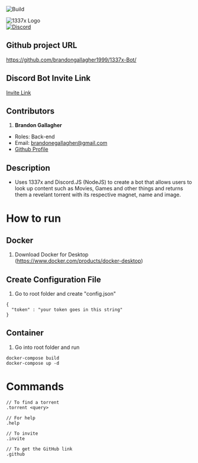 ![Build](https://github.com/brandongallagher1999/1337x-Bot/actions/workflows/ci.yml/badge.svg)

![1337x Logo](https://img.ibxk.com.br/2015/07/22/22123545851313.jpg)
<br>
[![Discord](https://img.shields.io/discord/702220357834244248.svg?label=&logo=discord&logoColor=ffffff&color=7389D8&labelColor=6A7EC2)](https://discord.gg/4bnxYvj)

## Github project URL
https://github.com/brandongallagher1999/1337x-Bot/

## Discord Bot Invite Link
[Invite Link](https://discord.com/api/oauth2/authorize?client_id=733428046845050982&permissions=536921088&scope=bot)

## Contributors
1. **Brandon Gallagher**
  - Roles: Back-end
  - Email: brandonegallagher@gmail.com
  - [Github Profile](https://github.com/brandongallagher1999)

## Description
- Uses 1337x and Discord.JS (NodeJS) to create a bot that allows users to look up content such as Movies, Games and other things and returns them a revelant
torrent with its respective magnet, name and image.

# How to run
## Docker
1. Download Docker for Desktop (https://www.docker.com/products/docker-desktop)

## Create Configuration File
1. Go to root folder and create "config.json"
```
{
  "token" : "your token goes in this string"
}
```

## Container
1. Go into root folder and run
```
docker-compose build
docker-compose up -d
```
  
# Commands

```
// To find a torrent
.torrent <query>

// For help
.help

// To invite
.invite

// To get the GitHub link
.github
```
